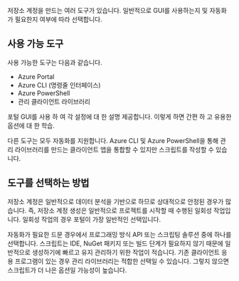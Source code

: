저장소 계정을 만드는 여러 도구가 있습니다. 일반적으로 GUI를 사용하는지 및 자동화가 필요한지 여부에 따라 선택합니다.

## <a name="available-tools"></a>사용 가능 도구

사용 가능한 도구는 다음과 같습니다.

- Azure Portal
- Azure CLI (명령줄 인터페이스)
- Azure PowerShell
- 관리 클라이언트 라이브러리

포털 GUI를 사용 하 여 각 설정에 대 한 설명 제공합니다. 이렇게 하면 간편 하 고 유용한 옵션에 대 한 학습.

다른 도구는 모두 자동화를 지원합니다. Azure CLI 및 Azure PowerShell을 통해 관리 라이브러리를 만드는 클라이언트 앱을 통합할 수 있지만 스크립트를 작성할 수 있습니다.

## <a name="how-to-choose-a-tool"></a>도구를 선택하는 방법

저장소 계정은 일반적으로 데이터 분석을 기반으로 하므로 상대적으로 안정된 경우가 많습니다. 즉, 저장소 계정 생성은 일반적으로 프로젝트를 시작할 때 수행된 일회성 작업입니다. 일회성 작업의 경우 포털이 가장 일반적인 선택입니다.

자동화가 필요한 드문 경우에서 프로그래밍 방식 API 또는 스크립팅 솔루션 중에 하나를 선택합니다. 스크립트는 IDE, NuGet 패키지 또는 빌드 단계가 필요하지 않기 때문에 일반적으로 생성하기에 빠르고 유지 관리하기 위한 작업이 적습니다. 기존 클라이언트 응용 프로그램이 있는 경우 관리 라이브러리는 적합한 선택일 수 있습니다. 그렇지 않으면 스크립트가 더 나은 옵션일 가능성이 높습니다.